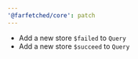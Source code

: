 ```yaml
---
'@farfetched/core': patch
---
```


- Add a new store `$failed` to `Query`
- Add a new store `$succeed` to `Query`
